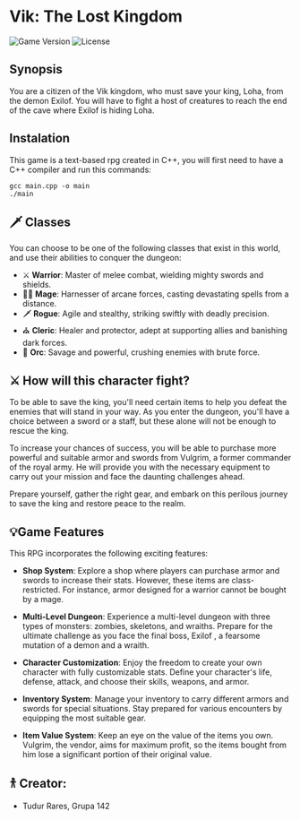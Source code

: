 
# Vik: The Lost Kingdom 

![Game Version](https://img.shields.io/badge/version-1.0-blue.svg)
![License](https://img.shields.io/badge/license-MIT-green.svg)


## Synopsis
You are a citizen of the Vik kingdom, who must save your king, Loha, from the demon Exilof. You will have to fight a host of creatures to reach the end of the cave where Exilof is hiding Loha.
## Instalation
This game is a text-based rpg created in C++, you will first need to have a C++ compiler and run this commands:
```
gcc main.cpp -o main
./main
```
## 🗡️ Classes

You can choose to be one of the following classes that exist in this world, and use their abilities to conquer the dungeon:

- ⚔️ **Warrior**: Master of melee combat, wielding mighty swords and shields.
- 🧙‍♂️ **Mage**: Harnesser of arcane forces, casting devastating spells from a distance.
- 🗡️ **Rogue**: Agile and stealthy, striking swiftly with deadly precision.
- ⛪️ **Cleric**: Healer and protector, adept at supporting allies and banishing dark forces.
- 🦁 **Orc**: Savage and powerful, crushing enemies with brute force.

## ⚔️ How will this character fight?

To be able to save the king, you'll need certain items to help you defeat the enemies that will stand in your way. As you enter the dungeon, you'll have a choice between a sword or a staff, but these alone will not be enough to rescue the king. 

To increase your chances of success, you will be able to purchase more powerful and suitable armor and swords from Vulgrim, a former commander of the royal army. He will provide you with the necessary equipment to carry out your mission and face the daunting challenges ahead.

Prepare yourself, gather the right gear, and embark on this perilous journey to save the king and restore peace to the realm.
## 💡Game Features

This RPG incorporates the following exciting features:

- **Shop System**: Explore a shop where players can purchase armor and swords to increase their stats. However, these items are class-restricted. For instance, armor designed for a warrior cannot be bought by a mage.

- **Multi-Level Dungeon**: Experience a multi-level dungeon with three types of monsters: zombies, skeletons, and wraiths. Prepare for the ultimate challenge as you face the final boss, Exilof , a fearsome mutation of a demon and a wraith.

- **Character Customization**: Enjoy the freedom to create your own character with fully customizable stats. Define your character's life, defense, attack, and choose their skills, weapons, and armor.

- **Inventory System**: Manage your inventory to carry different armors and swords for special situations. Stay prepared for various encounters by equipping the most suitable gear.

- **Item Value System**: Keep an eye on the value of the items you own. Vulgrim, the vendor, aims for maximum profit, so the items bought from him lose a significant portion of their original value.

## 𐀪 Creator:
- Tudur Rares, Grupa 142
